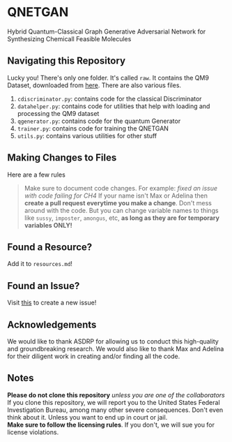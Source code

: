# QNETGAN 
Hybrid Quantum-Classical Graph Generative Adversarial Network for Synthesizing Chemicall Feasible Molecules

## Navigating this Repository
Lucky you! There's only one folder. It's called `raw`. It contains the QM9 Dataset, downloaded from [here](https://pytorch-geometric.readthedocs.io/en/latest/modules/datasets.html#torch_geometric.datasets.QM9). There are also various files.
1. `cdiscriminator.py`: contains code for the classical Discriminator
2. `datahelper.py`: contains code for utilities that help with loading and processing the QM9 dataset
3. `qgenerator.py`: contains code for the quantum Generator
4. `trainer.py`: contains code for training the QNETGAN 
5. `utils.py`: contains various utilities for other stuff

## Making Changes to Files
Here are a few rules
> Make sure to document code changes. For example: *fixed an issue with code failing for CH4*
> If your name isn't Max or Adelina then **create a pull request everytime you make a change**.
> Don't mess around with the code. But you can change variable names to things like `sussy`, `imposter`, `amongus`, etc, **as long as they are for temporary variables ONLY!**

## Found a Resource?
Add it to `resources.md`!

## Found an Issue?
Visit [this](https://github.com/Top-Gun-Maxverick/summer2022qc/issues/new) to create a new issue!

## Acknowledgements
We would like to thank ASDRP for allowing us to conduct this high-quality and groundbreaking research. We would also like to thank Max and Adelina for their diligent work in creating and/or finding all the code.

## Notes
**Please do not clone this repository** *unless you are one of the collaborators*
If you clone this repository, we will report you to the United States Federal Investigation Bureau, among many other severe consequences. Don't even think about it. Unless you want to end up in court or jail.     
**Make sure to follow the licensing rules**. If you don't, we will sue you for license violations. 
